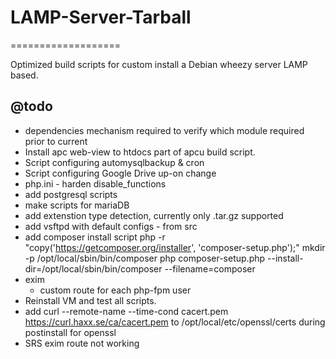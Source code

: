 # LAMP-Server-Tarball
===================

Optimized build scripts for custom install a Debian wheezy server LAMP based.

## @todo
  - dependencies mechanism required to verify which module required prior to current
  - Install apc web-view to htdocs part of apcu build script.
  - Script configuring automysqlbackup & cron
  - Script configuring Google Drive up-on change
  - php.ini - harden disable_functions
  - add postgresql scripts
  - make scripts for mariaDB
  - add extenstion type detection, currently only .tar.gz supported
  - add vsftpd with default configs - from src
  - add composer install script
      php -r "copy('https://getcomposer.org/installer', 'composer-setup.php');"
      mkdir -p /opt/local/sbin/bin/composer
      php composer-setup.php --install-dir=/opt/local/sbin/bin/composer --filename=composer
  - exim
    - custom route for each php-fpm user
  - Reinstall VM and test all scripts.
  - add  curl --remote-name --time-cond cacert.pem https://curl.haxx.se/ca/cacert.pem to /opt/local/etc/openssl/certs during postinstall for openssl
  - SRS exim route not working
